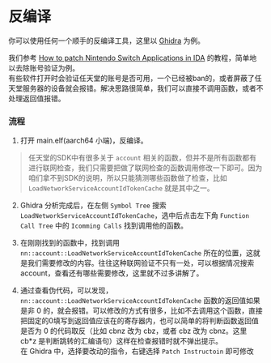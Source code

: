 # 反编译

你可以使用任何一个顺手的反编译工具，这里以 [Ghidra](https://github.com/NationalSecurityAgency/ghidra) 为例。

我们参考 [How to patch Nintendo Switch Applications in IDA](https://github.com/xfangfang/ns-patching-example) 的教程，简单地以去除账号验证为例。  
有些软件打开时会验证任天堂的账号是否可用，一个已经被ban的，或者屏蔽了任天堂服务器的设备就会报错。解决思路很简单，我们可以直接不调用函数，或者不处理返回值报错。

### 流程

1. 打开 main.elf(aarch64 小端)，反编译。
> 任天堂的SDK中有很多关于 `account` 相关的函数，但并不是所有函数都有进行联网检查，我们只需要把做了联网检查的函数调用修改一下即可。因为咱们拿不到SDK的说明，所以只能猜测哪些函数做了检查，比如 `LoadNetworkServiceAccountIdTokenCache` 就是其中之一。

2. Ghidra 分析完成后，在左侧 `Symbol Tree` 搜索 `LoadNetworkServiceAccountIdTokenCache`，选中后点击左下角 `Function Call Tree` 中的 `Icomming Calls` 找到调用他的函数。

3. 在刚刚找到的函数中，找到调用 `nn::account::LoadNetworkServiceAccountIdTokenCache` 所在的位置，这就是我们需要修改的内容。往往这种联网验证不只有一处，可以根据情况搜索 account，查看还有哪些需要修改，这里就不过多讲解了。

4. 通过查看伪代码，可以发现，`nn::account::LoadNetworkServiceAccountIdTokenCache` 函数的返回值如果是非 0 的，就会报错。可以修改的方式有很多，比如不去调用这个函数，直接把固定的0填写到返回值应该在的寄存器内，也可以简单的将判断函数返回值是否为 0 的代码取反（比如 cbnz 改为 cbz，或者 cbz 改为 cbnz。这里 cb*z 是判断跳转的汇编语句）这样在检查报错时就不弹出提示。  
在 Ghidra 中，选择要改动的指令，右键选择 `Patch Instructoin` 即可修改
